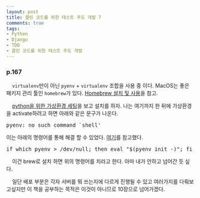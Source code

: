 ```yaml
---
layout: post
title: 클린 코드를 위한 테스트 주도 개발 7
comments: true
tags:
- Python
- Django
- TDD
- 클린 코드를 위한 테스트 주도 개발
---
```

### **p.167**
&nbsp;&nbsp;&nbsp; `virtualenv`만이 아닌 `pyenv` + `virtualenv` 조합을 사용 중 이다. MacOS는 좋은 패키지 관리 툴인 `homebrew`가 있다. [Homebrew 설치 및 사용](http://creativeworks.tistory.com/entry/MAC-TIP-Mac%EC%97%90-Homebrew-%EC%84%A4%EC%B9%98%ED%95%98%EA%B8%B0)을 참고.      

&nbsp;&nbsp;&nbsp; [python을 위한 가상환경 세팅](http://gyus.me/?p=475)을 보고 설치를 하자. 나는 여기까지 한 뒤에 가상환경을 activate하려고 하면 아래와 같은 문구가 나온다.   

<pre>pyenv: no such command `shell'</pre>      
이는 아래의 명령어를 통해 해결 할 수 있었다. [여기](https://github.com/yyuu/pyenv/issues/228)를 참고했다.
<pre>if which pyenv > /dev/null; then eval "$(pyenv init -)"; fi</pre>
&nbsp;&nbsp;&nbsp; 이건 brew로 설치 하면 위의 명령어를 치라고 한다. 아마 내가 안하고 넘어간 듯 싶다.     

&nbsp;&nbsp;&nbsp; 일단 배포 부분은 각자 서버를 뭐 쓰는지에 다르게 진행될 수 있고 여러가지를 다뤄보고싶지만 이 책을 공부하는 목적은 이것이 아니므로 10장으로 넘어가겠다.
